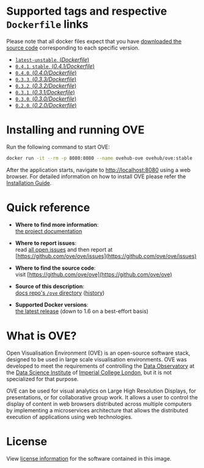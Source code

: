 # Supported tags and respective `Dockerfile` links

Please note that all docker files expect that you have [downloaded the source code](https://ove.readthedocs.io/en/stable/docs/INSTALLATION.html#downloading-source-code) corresponding to each specific version.

- [`latest-unstable`, (*Dockerfile*)](https://github.com/ove/ove/blob/master/Dockerfile)
- [`0.4.1`, `stable`, (*0.4.1/Dockerfile*)](https://github.com/ove/ove/blob/v0.4.1/Dockerfile)
- [`0.4.0`, (*0.4.0/Dockerfile*)](https://github.com/ove/ove/blob/v0.4.0/Dockerfile)
- [`0.3.3`, (*0.3.3/Dockerfile*)](https://github.com/ove/ove/blob/v0.3.3/Dockerfile)
- [`0.3.2`, (*0.3.2/Dockerfile*)](https://github.com/ove/ove/blob/v0.3.2/Dockerfile)
- [`0.3.1`, (*0.3.1/Dockerfile*)](https://github.com/ove/ove/blob/v0.3.1/Dockerfile)
- [`0.3.0`, (*0.3.0/Dockerfile*)](https://github.com/ove/ove/blob/v0.3.0/Dockerfile)
- [`0.2.0`, (*0.2.0/Dockerfile*)](https://github.com/ove/ove/blob/v0.3.0/Dockerfile)

# Installing and running OVE

Run the following command to start OVE:

```sh
docker run -it --rm -p 8080:8080 --name ovehub-ove ovehub/ove:stable
```

After the application starts, navigate to [http://localhost:8080](http://localhost:8080) using a web browser. For detailed information on how to install OVE please refer the [Installation Guide](https://ove.readthedocs.io/en/stable/docs/INSTALLATION.html#installation-by-running-ove-installers).

# Quick reference

- **Where to find more information**:<br/>
  [the project documentation](https://ove.readthedocs.io/en/stable/)

- **Where to report issues**:<br/>
  read [all open issues](https://data-science.doc.ic.ac.uk/ove/) and then report at [https://github.com/ove/ove/issues](https://github.com/ove/ove/issues)

- **Where to find the source code**:<br/>
  visit [https://github.com/ove/ove](https://github.com/ove/ove)

- **Source of this description**:<br/>
  [docs repo's `/ove` directory](https://github.com/ove/ove-docs/tree/master/dockerhub/ovehub/ove) ([history](https://github.com/ove/ove-docs/commits/master/dockerhub/ovehub/ove))

- **Supported Docker versions**:<br/>
  [the latest release](https://github.com/docker/docker-ce/releases/latest) (down to 1.6 on a best-effort basis)

# What is OVE?

Open Visualisation Environment (OVE) is an open-source software stack, designed to be used in large scale visualisation environments. OVE was developed to meet the requirements of controlling the [Data Observatory](https://www.imperial.ac.uk/data-science/data-observatory/) at the [Data Science Institute](https://www.imperial.ac.uk/data-science/) of [Imperial College London](https://www.imperial.ac.uk), but it is not specialized for that purpose.

OVE can be used for visual analytics on Large High Resolution Displays, for presentations, or for collaborative group work. It allows a user to control the display of content in web browsers distributed across multiple computers by implementing a microservices architecture that allows the distributed execution of applications using web technologies.

# License

View [license information](https://github.com/ove/ove/blob/master/LICENSE) for the software contained in this image.
